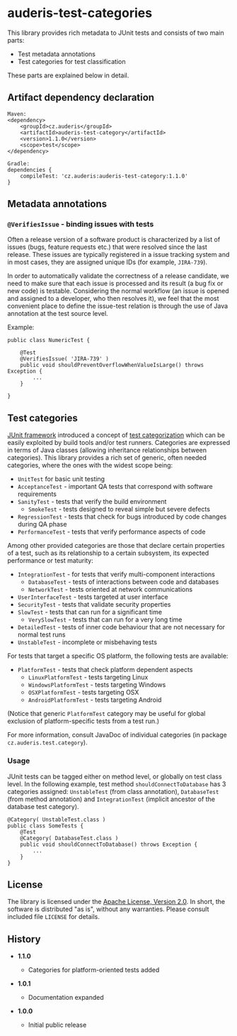 # auderis-test-categories

This library provides rich metadata to JUnit tests and consists of two main parts:
  * Test metadata annotations
  * Test categories for test classification
   
These parts are explained below in detail.

## Artifact dependency declaration

    Maven:
    <dependency>
        <groupId>cz.auderis</groupId>
        <artifactId>auderis-test-category</artifactId>
        <version>1.1.0</version>
        <scope>test</scope>
    </dependency>
    
    Gradle:
    dependencies {
        compileTest: 'cz.auderis:auderis-test-category:1.1.0'
    }



## Metadata annotations

### `@VerifiesIssue` - binding issues with tests

Often a release version of a software product is characterized by a list of issues (bugs, feature requests etc.) that
were resolved since the last release. These issues are typically registered in a issue tracking system and in most
cases, they are assigned unique IDs (for example, `JIRA-739`).

In order to automatically validate the correctness of a release candidate, we need to make sure that each issue
is processed and its result (a bug fix or new code) is testable. Considering the normal workflow (an issue is
opened and assigned to a developer, who then resolves it), we feel that the most convenient place to define
the issue-test relation is through the use of Java annotation at the test source level.

Example:

    public class NumericTest {
    
        @Test
        @VerifiesIssue( 'JIRA-739' )
        public void shouldPreventOverflowWhenValueIsLarge() throws Exception {
            ...
        }
     
    }



## Test categories

[JUnit framework](http://junit.org) introduced a concept of
[test categorization](https://github.com/junit-team/junit4/wiki/categories) which can be easily exploited
by build tools and/or test runners. Categories are expressed in terms of Java classes (allowing inheritance
relationships between categories). This library provides a rich set of generic, often needed categories,
where the ones with the widest scope being:

  * `UnitTest` for basic unit testing
  * `AcceptanceTest` - important QA tests that correspond with software requirements
  * `SanityTest` - tests that verify the build environment
    * `SmokeTest` - tests designed to reveal simple but severe defects
  * `RegressionTest` - tests that check for bugs introduced by code changes during QA phase
  * `PerformanceTest` - tests that verify performance aspects of code

Among other provided categories are those that declare certain properties of a test, such as its relationship
to a certain subsystem, its expected performance or test maturity:

  * `IntegrationTest` - for tests that verify multi-component interactions
    * `DatabaseTest` - tests of interactions between code and databases
    * `NetworkTest` - tests oriented at network communications
  * `UserInterfaceTest` - tests targeted at user interface
  * `SecurityTest` - tests that validate security properties
  * `SlowTest` - tests that can run for a significant time
    * `VerySlowTest` - tests that can run for a very long time
  * `DetailedTest` - tests of inner code behaviour that are not necessary for normal test runs
  * `UnstableTest` - incomplete or misbehaving tests

For tests that target a specific OS platform, the following tests are available:

  * `PlatformTest` - tests that check platform dependent aspects
    * `LinuxPlatformTest` - tests targeting Linux
    * `WindowsPlatformTest` - tests targeting Windows
    * `OSXPlatformTest` - tests targeting OSX
    * `AndroidPlatformTest` - tests targeting Android

(Notice that generic `PlatformTest` category may be useful for global exclusion of platform-specific
tests from a test run.)

For more information, consult JavaDoc of individual categories (in package `cz.auderis.test.category`).

### Usage

JUnit tests can be tagged either on method level, or globally on test class level.
In the following example, test method `shouldConnectToDatabase` has 3 categories
assigned: `UnstableTest` (from class annotation), `DatabaseTest` (from method
annotation) and `IntegrationTest` (implicit ancestor of the database test category).

    @Category( UnstableTest.class )
    public class SomeTests {
        @Test
        @Category( DatabaseTest.class )
        public void shouldConnectToDatabase() throws Exception {
            ...
        }
    }


## License

The library is licensed under the [Apache License, Version 2.0](http://www.apache.org/licenses/LICENSE-2.0).
In short, the software is distributed "as is", without any warranties. Please consult
included file `LICENSE` for details.


## History

* **1.1.0**
  * Categories for platform-oriented tests added

* **1.0.1**
  * Documentation expanded

* **1.0.0**
  * Initial public release
